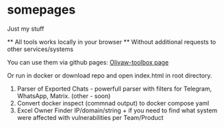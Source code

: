 # somepages
Just my stuff

** All tools works locally in your browser **
Without additional requests to other services/systems

You can use them via github pages:
[Olivaw-toolbox page](https://olivaw448.github.io/olivaw-toolbox/)

Or run in docker or download repo and open index.html in root directory.

1. Parser of Exported Chats - powerfull parser with filters for Telegram, WhatsApp, Matrix. (other - soon)
2. Convert docker inspect (commnad output) to docker compose yaml
3. Excel Owner Finder IP/domain/string + if you need to find what system were affected with vulnerabilities per Team/Product